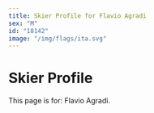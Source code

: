 ```yaml
---
title: Skier Profile for Flavio Agradi
sex: "M"
id: "18142"
image: "/img/flags/ita.svg" 
---
```


# Skier Profile

This page is for: Flavio Agradi.
    